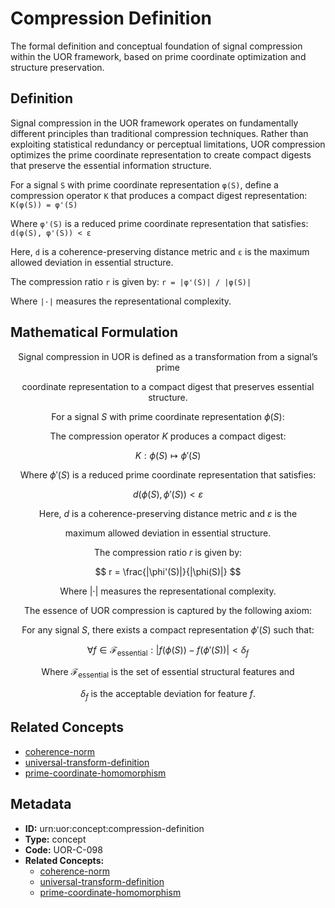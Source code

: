 # Compression Definition

The formal definition and conceptual foundation of signal compression within the UOR framework, based on prime coordinate optimization and structure preservation.

## Definition

Signal compression in the UOR framework operates on fundamentally different principles than traditional compression techniques. Rather than exploiting statistical redundancy or perceptual limitations, UOR compression optimizes the prime coordinate representation to create compact digests that preserve the essential information structure.

For a signal `S` with prime coordinate representation `φ(S)`, define a compression operator `K` that produces a compact digest representation: `K(φ(S)) = φ'(S)`

Where `φ'(S)` is a reduced prime coordinate representation that satisfies: `d(φ(S), φ'(S)) < ε`

Here, `d` is a coherence-preserving distance metric and `ε` is the maximum allowed deviation in essential structure.

The compression ratio `r` is given by: `r = |φ'(S)| / |φ(S)|`

Where `|·|` measures the representational complexity.

## Mathematical Formulation

$$
\text{Signal compression in UOR is defined as a transformation from a signal's prime}
$$

$$
\text{coordinate representation to a compact digest that preserves essential structure.}
$$

$$
\text{For a signal } S \text{ with prime coordinate representation } \phi(S):
$$

$$
\text{The compression operator } K \text{ produces a compact digest:}
$$

$$
K: \phi(S) \mapsto \phi'(S)
$$

$$
\text{Where } \phi'(S) \text{ is a reduced prime coordinate representation that satisfies:}
$$

$$
d(\phi(S), \phi'(S)) < \varepsilon
$$

$$
\text{Here, } d \text{ is a coherence-preserving distance metric and } \varepsilon \text{ is the}
$$

$$
\text{maximum allowed deviation in essential structure.}
$$

$$
\text{The compression ratio } r \text{ is given by:}
$$

$$
r = \frac{|\phi'(S)|}{|\phi(S)|}
$$

$$
\text{Where } |\cdot| \text{ measures the representational complexity.}
$$

$$
\text{The essence of UOR compression is captured by the following axiom:}
$$

$$
\text{For any signal } S \text{, there exists a compact representation } \phi'(S) \text{ such that:}
$$

$$
\forall f \in \mathcal{F}_{\text{essential}}: |f(\phi(S)) - f(\phi'(S))| < \delta_f
$$

$$
\text{Where } \mathcal{F}_{\text{essential}} \text{ is the set of essential structural features and}
$$

$$
\delta_f \text{ is the acceptable deviation for feature } f\text{.}
$$

## Related Concepts

- [coherence-norm](./coherence-norm.md)
- [universal-transform-definition](./universal-transform-definition.md)
- [prime-coordinate-homomorphism](./prime-coordinate-homomorphism.md)

## Metadata

- **ID:** urn:uor:concept:compression-definition
- **Type:** concept
- **Code:** UOR-C-098
- **Related Concepts:**
  - [coherence-norm](./coherence-norm.md)
  - [universal-transform-definition](./universal-transform-definition.md)
  - [prime-coordinate-homomorphism](./prime-coordinate-homomorphism.md)
